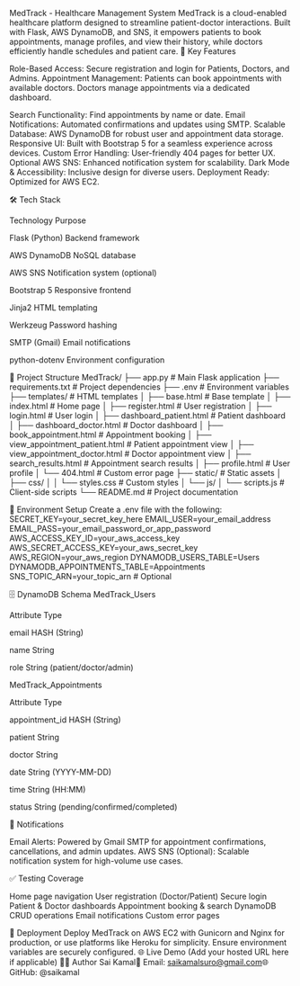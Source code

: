 MedTrack - Healthcare Management System
MedTrack is a cloud-enabled healthcare platform designed to streamline patient-doctor interactions. Built with Flask, AWS DynamoDB, and SNS, it empowers patients to book appointments, manage profiles, and view their history, while doctors efficiently handle schedules and patient care.
🌟 Key Features

Role-Based Access: Secure registration and login for Patients, Doctors, and Admins.
Appointment Management:
Patients can book appointments with available doctors.
Doctors manage appointments via a dedicated dashboard.


Search Functionality: Find appointments by name or date.
Email Notifications: Automated confirmations and updates using SMTP.
Scalable Database: AWS DynamoDB for robust user and appointment data storage.
Responsive UI: Built with Bootstrap 5 for a seamless experience across devices.
Custom Error Handling: User-friendly 404 pages for better UX.
Optional AWS SNS: Enhanced notification system for scalability.
Dark Mode & Accessibility: Inclusive design for diverse users.
Deployment Ready: Optimized for AWS EC2.

🛠️ Tech Stack



Technology
Purpose



Flask (Python)
Backend framework


AWS DynamoDB
NoSQL database


AWS SNS
Notification system (optional)


Bootstrap 5
Responsive frontend


Jinja2
HTML templating


Werkzeug
Password hashing


SMTP (Gmail)
Email notifications


python-dotenv
Environment configuration


📂 Project Structure
MedTrack/
├── app.py                    # Main Flask application
├── requirements.txt          # Project dependencies
├── .env                     # Environment variables
├── templates/                # HTML templates
│   ├── base.html            # Base template
│   ├── index.html           # Home page
│   ├── register.html        # User registration
│   ├── login.html           # User login
│   ├── dashboard_patient.html # Patient dashboard
│   ├── dashboard_doctor.html  # Doctor dashboard
│   ├── book_appointment.html  # Appointment booking
│   ├── view_appointment_patient.html # Patient appointment view
│   ├── view_appointment_doctor.html  # Doctor appointment view
│   ├── search_results.html   # Appointment search results
│   ├── profile.html          # User profile
│   └── 404.html             # Custom error page
├── static/                   # Static assets
│   ├── css/
│   │   └── styles.css       # Custom styles
│   └── js/
│       └── scripts.js       # Client-side scripts
└── README.md                # Project documentation

🔧 Environment Setup
Create a .env file with the following:
SECRET_KEY=your_secret_key_here
EMAIL_USER=your_email_address
EMAIL_PASS=your_email_password_or_app_password
AWS_ACCESS_KEY_ID=your_aws_access_key
AWS_SECRET_ACCESS_KEY=your_aws_secret_key
AWS_REGION=your_aws_region
DYNAMODB_USERS_TABLE=Users
DYNAMODB_APPOINTMENTS_TABLE=Appointments
SNS_TOPIC_ARN=your_topic_arn  # Optional

🗄️ DynamoDB Schema
MedTrack_Users



Attribute
Type



email
HASH (String)


name
String


role
String (patient/doctor/admin)


MedTrack_Appointments



Attribute
Type



appointment_id
HASH (String)


patient
String


doctor
String


date
String (YYYY-MM-DD)


time
String (HH:MM)


status
String (pending/confirmed/completed)


📧 Notifications

Email Alerts: Powered by Gmail SMTP for appointment confirmations, cancellations, and admin updates.
AWS SNS (Optional): Scalable notification system for high-volume use cases.

✅ Testing Coverage

Home page navigation
User registration (Doctor/Patient)
Secure login
Patient & Doctor dashboards
Appointment booking & search
DynamoDB CRUD operations
Email notifications
Custom error pages

🚀 Deployment
Deploy MedTrack on AWS EC2 with Gunicorn and Nginx for production, or use platforms like Heroku for simplicity. Ensure environment variables are securely configured.
🌐 Live Demo
(Add your hosted URL here if applicable)
👨‍💻 Author
Sai Kamal📧 Email: saikamalsuro@gmail.com🌐 GitHub: @saikamal
